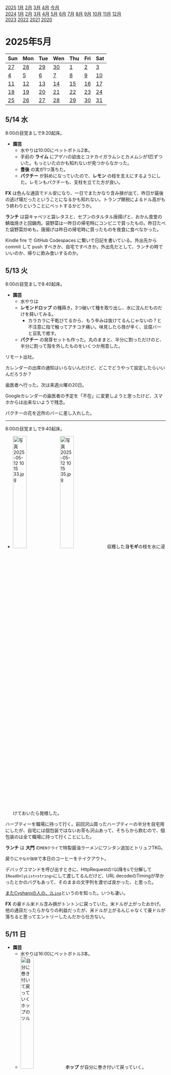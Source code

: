 [2025](README.md#2025) [1月](2025-01.md) [2月](2025-02.md) [3月](2025-03.md) [4月](2025-04.md) [今月](2025-05.md)  
[2024](README.md#2024) [1月](2024-01.md) [2月](2024-02.md) [3月](2024-03.md) [4月](2024-04.md) [5月](2024-05.md) [6月](2024-06.md) [7月](2024-07.md) [8月](2024-08.md) [9月](2024-09.md) [10月](2024-10.md) [11月](2024-11.md) [12月](2024-12.md)  
[2023](README.md#2023) [2022](README.md#2022) [2021](README.md#2021) [2020](README.md#2020)  

2025年5月
=========

|Sun|Mon|Tue|Wen|Thu|Fri|Sat|
|---|---|---|---|---|---|---|
|[27](2025-04.md#0427-日)|[28](2025-04.md#0428-月)|[29](2025-04.md#0429-火)|[30](2025-04.md#0430-水)|[1](#0501-木)|[2](#0502-金)|[3](#0503-土)|
|[4](#0504-日)|[5](#0505-月)|[6](#0506-火)|[7](#0507-水)|[8](#0508-木)|[9](#0509-金)|[10](#0510-土)|
|[11](#0511-日)|[12](#0512-月)|[13](#0513-火)|[14](#0514-水)|[15](#0515-木)|[16](#0516-金)|[17](#0517-土)|
|[18](#0518-日)|[19](#0519-月)|[20](#0520-火)|[21](#0521-水)|[22](#0522-木)|[23](#0523-金)|[24](#0524-土)|
|[25](#0525-日)|[26](#0526-月)|[27](#0527-火)|[28](#0528-水)|[29](#0529-木)|[30](#0530-金)|[31](#0531-土)|

5/14 水
-------

8:00の目覚ましで9:20起床。

- __園芸__
  - 水やりは10:00にペットボトル2本。
  - 手前の __ライム__ にアゲハの幼虫とコナカイガラムシとカメムシが1匹ずついた。もっといたのかも知れないが見つからなかった。
  - __豊後__ の実が1つ落ちた。
  - __パクチー__ が斜めになっていたので、__レモン__ の枝を支えにするようにした。レモンもパクチーも、支柱を立てた方が良い。

__FX__ は色んな通貨でドル安になり、一日でまたかなり含み損が出て、昨日が最後の逃げ場だったということになるかも知れない。トランプ関税によるドル高がもう終わりということにベットするかどうか。

__ランチ__ は袋キャベツと袋レタスと、セブンのタルタル唐揚げと、おかん食堂の鯖塩焼きと回鍋肉。袋野菜は一昨日の帰宅時にコンビニで買ったもの。昨日たべた袋野菜炒めも。唐揚げは昨日の帰宅時に買ったものを夜食に食べなかった。

Kindle fire で GitHub Codespaces に繋いで日記を書いている。外出先から commit して push すべきか、自宅ですべきか。外出先だとして、ランチの時でいいのか、帰りに飲み食いするのか。


5/13 火
-------

8:00の目覚ましで8:40起床。

- __園芸__
  - 水やりは
  - __レモンドロップ__ の種蒔き。3つ破いて種を取り出し、水に沈んだものだけを蒔いてみる。
    - カラカラに干乾びてるから、もう辛みは抜けてるんじゃないの？と不注意に指で触ってアチコチ痛い。味見したら唇が辛く、豆腐バーと豆乳で癒す。
  - __パクチー__ の発芽セットも作った。丸のままと、半分に割っただけのと、半分に割って殻を外したものをいくつか用意した。

リモート出社。

カレンダーの出席の通知はいらないんだけど、どこでどうやって設定したらいいんだろうか？

歯医者へ行った。次は来週火曜の20日。

Googleカレンダーの歯医者の予定を「不在」に変更しようと思ったけど、スマホからは出来ないようで残念。

パクチーの花を近所のバーに差し入れした。

-------

8:00の目覚ましで9:40起床。

- <img src='images/%E5%86%99%E7%9C%9F%202025%2D05%2D12%2010%2015%2033.jpg' alt='写真 2025-05-12 10 15 33.jpg' width='30%'> <img src='images/%E5%86%99%E7%9C%9F%202025%2D05%2D12%2010%2015%2035.jpg' alt='写真 2025-05-12 10 15 35.jpg' width='30%'> 収穫した**ヨモギ**の枝を水に浸けておいたら発根した。

ハーブティーを職場に持って行く。前回沢山買ったハーブティーの半分を自宅用にしたが、自宅には個包装ではないお茶も沢山あって、そちらから飲むので、個包装のは全て職場に持って行くことにした。

__ランチ__ は __大門__ の`MENクライ`で特製醤油ラーメンにワンタン追加とトリュフTKG。

戻りに`やなか珈琲`で本日のコーヒーをテイクアウト。

デバッグコマンドを呼び出すときに、HttpRequestの`?`以降を`&`で分解して`IReadOnlyList<string>`にして渡してるんだけど、URL decodeのTimingが早かったとかのバグもあって、そのままの文字列を渡せば良かった、と思った。

[またCysharpの人の、`ZLinq`](https://github.com/Cysharp/ZLinq)というのを知った。いつも凄い。

__FX__ の豪ドル米ドル含み損がトントンに戻っていた。米ドルが上がったおかげ。他の通貨だったらかなりの利益だったが、米ドルが上がるんじゃなくて豪ドルが落ちると思ってエントリーしたんだから仕方ない。

5/11 日
-------

- __園芸__
  - 水やりは16:00にペットボトル3本。
  - <img src='images/%E5%86%99%E7%9C%9F%202025%2D05%2D11%2016%2009%2014.jpg' alt='自分に巻き付いて戻っていくホップのツル' width='30%'> __ホップ__ が自分に巻き付いて戻っていく。
  - __月桂樹__ が枯れそう。鉢上げが良くなかった？遅過ぎた？

__ランチ__ はポテチ1袋とイカフライのおつまみ。

__晩飯__ はキムチ炒めの卵とじを袋キャベツと袋レタスに掛けたもの。ごま油と冷凍挽肉を加熱して生姜と魚粉と唐辛子を炒め、水と粉末豚骨スープを足して、刻んだ自家製キムチを少し煮て、溶き卵を入れてかき玉のようにする。

東中野と近所で飲んできた。

__夜食__ にカップ焼きそばとワカメスープ。

5/10 土
-------

水やりは17:00にペットボトル1本。

__ランチ__ はポテチ1袋。

知り合いに呼ばれて酒飲んでカラオケしてきた。

5/9 金
------

8:00の目覚ましで9:40起床。

- __園芸__
  - 水やりは10:00にペットボトル2本。夜からだけど雨の予報なので、柵に近い鉢にはあげなかった。
  - 手前の __ライム__ に今年最初のアゲハの被害。奥のライムはアリがたかってる。
  - __ミント__ は元気にはなったけど徒長気味。数日屋内にいただけなのに。

出社途中に`ヤホコーヒー`でアイスアメリカーノ+1ショットをテイクアウト。

__ランチ__ は`魚串さくらさく`で魚介つけ麺。黒板の煮鯖に興味があったんだけど、表のランチメニューにないものを頼んだ。鯖が強烈で良かった。

Kindle fire を取り出して日記を書こうかと思ったが、iCloud のログインしてるだけでランチ終わった。

`とんかつ芝`に行くつもりだったが、13:00過ぎなのに並んでいた。並びなんて見たことなかったけど。

戻りに`Litコーヒー`でドリップをテイクアウト。エチオピアだったかな？

職場の懇親会があった。結構いいケータリングだった。晩飯と言えるほどは食べなかった。

__夜食__ に自家製キムチとワカメを粉末豚骨で煮たスープと、スナック菓子を食べた。キムチに負けてて豚骨は不要だった。

5/8 木
------

目覚ましを掛け忘れて、何度か二度寝して11:00起床。

水やりは忘れた。

__コーヒー__ をプレスで淹れた。

リモート出社。

__歯医者__ に行ってきた。

__ランチ__ は**中野坂上**の`たま貴`で鯨肉唐揚げカレーと単品せいろ。

- __晩飯__ は袋野菜炒めを粉末豚骨スープで煮たものに、冷凍挽肉の油でニンニクと塩漬け青唐辛子を炒めて卵とじにしたものを乗せたもの。
  - ニュータンタンメン風にならないかと思ったが、あまり近くない。卵がかき玉風なのは、どうやって調理しているんだろうか？
  - 残ったスープに豆乳200mlを足して、スープ無しの袋麺を煮た。塩漬け青唐辛子がかなり塩辛い。

- Kindle fire いじり。
  - GitHub Codespaces を使ってみる。
    - Remote tunnel を使うのと比べて、Kindle fire 用のブランチで作業できる。
    - それでもUserLAndと比べると、ローカルのクローンの永続性に欠けるので、Kindle fireだけのローカル設定はいつか消える。
    - ブランチを分けないで、Cloud Changes の機能で作業を同期するのも良いかも知れない。が、そうすると"at-home"ブランチは何なのか、ということになる。

- 日記の git のブランチ戦略。
  - 以前、職場のPCから日記を書いてた時は、毎回`git reset main`してたんだっけ？
    - `git merge --ff main`かも知れない。
    - どうやら、"at-home"だろうが職場PCだろうが"main"だろうが気にしないで`git merge"してたらしい。
      - mergeのコミットログに`into ...`を書かないから、今になってブランチをどう扱ってたか判然としない。
        - たまに"into"がある。SourceTreeを使ったか手でやったか、というところかな？
      - `INTO="${1:-main}"`こんな書き方があるのをCopilotに教えて貰って初めて知った。第1引数か、無ければデフォルト値。
      - merge into のスクリプトを、マージ先を指定できるように書き直そうかと思ったが、"main"以外のブランチを混ぜたいときは、origin にしかブランチが無い。そりゃそうだ。
  - mim.sh を書き換えた。今回は、main にマージするときに mim.sh を使えない。
  - 追いついたら fast forwad マージでもいいような気がしてきた。複数コミットに分けたいときは --no-ff でもいいと思うけど。

ブランチ戦略も悩ましいけど、箇条書きの扱いも悩ましい。止めた方がいいかな。

ネットニュースで参議院の話が出てて、「良識の府」っていつから言われてるの？と思って検索して見つけたpdf。直接そういう話じゃないが興味深い。[戦後民主主義と「良識の府」立命館大学](https://www.ritsumei.ac.jp/acd/re/k-rsc/hss/book/pdf/jinbunken90-07.pdf)

5/7 水
------

8:30の目覚ましで9:10起床。

- __園芸__
  - 水やりは10:00にペットボトル3本。
  - <img src='images/%E5%86%99%E7%9C%9F%202025%2D05%2D07%2010%2026%2056.jpg' alt='写真 2025-05-07 10 26 56.jpg' width='30%'> **茗荷**が生きてた。
  - <img src='images/%E5%86%99%E7%9C%9F%202025%2D05%2D07%2010%2027%2023.jpg' alt='写真 2025-05-07 10 27 23.jpg' width='30%'> __レモン__ の新芽が沢山出てきて嬉しい。
  - <img src='images/%E5%86%99%E7%9C%9F%202025%2D05%2D07%2010%2027%2005.jpg' alt='写真 2025-05-07 10 27 05.jpg' width='30%'> __パクチー__ 花盛り。まだ春なのに、花が終わると枯れるんだろうか？

__FX__ はドル安が進んでる。ドル円ならそうだろうけど。そしてドル円ショートはスワップが高くて、数か月単位なら差益が出るかも知れないけど、エントリーする気にはなれない。

最近味がよく分からないかも知れない。

__ランチ__ は`武源屋`で特製激辛ラーメンにニラモヤシとワカメのトッピングとライス。ご飯はお代わり無料だけどしなかった。一杯目がそれなりに多い。

ラーメンを待っている間にKindleを開いたけど何してたか忘れた。次は何をするんだっけ？

戻りに`バンクサンドイッチ`でアイスアメリカーノをテイクアウト。

今週のDuolingoは16位まで降格しない。

5/6 火 みどりの日 振替休日
------

雨降りなので水やりはなし。あげても良さそうな鉢もあるけど、明日で間に合いそうだ。

[このページの「コラム2」によると今日はみどりの日の振り替え休日だそうだ](https://www.gov-online.go.jp/useful/article/202112/3.html)。

GWに発芽セットを作らなかった。

- __歩いてお出掛け__ 。**下北沢**で友達の居酒屋イベント。
  - 雨の予報だが、弱い霧雨程度。
  - `ロンポワン`でホットコーヒーと差し入れのオランジェットをテイクアウト。マイソールは休みだった。`万国コーヒー`と`珈琲や`も行きたかったがGWでやってるか怪しいし、時間も微妙だった。
  - **幡ヶ谷**の`花田屋酒店`でディフェンダーのヘイジーIPAをテイクアウト。
  - **笹塚**の`パイントロジー`がお休みだった。
  - 少し雨が強くなってきた。
  - **下北沢**の`筋金珈琲焙煎所`で豆をテイクアウト。200gのを2種類。100gで売ってくれると嬉しいんだけど。店主を始めて見た。今までは女性店員しか見たことが無かった。
    - 3分かけてゆっくり抽出するのが良いそうだ。少しずつお湯を出す装置が欲しい。
    - コーヒーを豆タッパーに入れて冷凍庫で保存することを勧められた。ウチの冷凍庫は自動霜取り付きで、庫内の温度が上下する。容器に入れておくと、容器内では温度変化が少なくて、いいかも知れない。
  - __晩飯__ は`マジックスパイス`。4回挑戦して空振りばかりだったが、ようやく入れた。
  - 緑茶とジャスミン茶を買って来て欲しいというので`ダイエー`に行ったが、2Lペットボトルは冷えてなかった。ファミマで購入して友達のイベントへ。
  - 電車で**東中野**へ移動してミントを回収。

5/5 月 こどもの日
------

水やりは10:00にペットボトル1本。

AppleWatchを忘れて家を出てしまった。

2GB使い切った。

__日吉__ で同級生と麻雀。記録的な勝利。焼肉屋でまあまあ食べたが、それでもそこそこ残った。体調が悪いとツキが良い傾向がある。

スマホの電池がすぐなくなる。

近所で一杯やって帰宅。

__FX__ は豪ドル米ドルショートの含み損が増えた。3日に大統領選挙をやってたと知らずにポジションを持ってる意識の低さでは仕方ない。

- Kindle fire いじり
  - 色々やってたらUserLAndの環境が壊れた。ロックファイルとかの一時ファイルが残ったままだからだろうと思う。
    - やり直そうと試してたが、chromium-browser をどうやってインストールしたのか覚えてない。snap を使えと言われる。確かに覚えはあるが、どうやって回避したんだっけ？
      - ppa というのをインストールしてた。
      - ```sh
        sudo apt install software-properties-common
        sudo add-apt-repository ppa:saiarcot895/chromium-beta
        sudo apt update
        sudo apt install chromium-browser
        ```
      - 日本語フォントが入ってない。`sudo apt install fonts-takao`
  - tightvnc の配布している Remote Ripple VNC Viewer を使ってみたが、トラックパッドの扱いが微妙。
    - `bVNC`だけが、トラックパッドでマウスカーソルを操作するのに自然な動作を設定で選べる。
  - `bVNC`, `Multi VNC`, `Real VNC` と併せて4つの VNC クライアントを使ってみたが、vscode のキーボードショートカット設定画面で表示されるキーコードが jp キーボードと全然合ってない。どこが問題なのだろうか？
  - xterm での入力でも vscode のエディタでの入力でも`@`などの us と jp で違うキーが正しく入力される。
    - どこでどう取り違いが起きたり、正しく変換したりしてるのか。
  - トラックパッドの二本指スクロールが重大な問題だったんだけど、どの VNC クライアントでも、XSDL Server でも、Androidとしての二本指操作はスクロールと解釈されていた。Android アプリを使う時は軽快に使えて、操作感が自然だが、VNC や XSDL で使うと、反応するまでに少し時間が掛かり、移動量の追従も悪く、取りこぼしているように見える。重いだけかも？
  - xinput は XSDL が提供している可能性がある。どういう仕組みなのだろう。
  - ロケールに`en_US.UTF—8`を設定したいが`update-locate`が無いと言われた。
    ```sh
    sudo apt install locales
    sudo apt install language-pack-en
    sudo update-locale LANG=en_US.UTF—8
    ```
    - enのバリエーションが沢山できた。AUとかNZとか要らない。
    - 設定しても反映されない。眠くてここで中段。

5/4 日
------

水やりは13:00にペットボトル1本。

__西新宿__ でバーベキュー。14:00スタートで23:00程度までアチコチで飲酒。

友達が火曜日に**下北沢**で居酒屋イベントをするそうで、そこでミントを使いたいというので持って行った。今日もいくらか使った。

レンタルルームの管理人さんが、多分紙を白く染めていた。いいかも知れない。

5/3 土
------

- __園芸__
  - 水やりは15:00にペットボトル1本。と植え替えで2本。
  - **月桂樹**と**レモン**と**コーヒーの木**を**鉢上げ**した。

近所のもつ焼き屋で __ランチ__ 。

戻りに`マイソールカフェ`でアイスアメリカーノをテイクアウト。

__晩飯__ はカップ麺。

__自家製キムチ__ を引き上げたが、思ったより沢山入ってて、容器が2つ必要だったので、片方は漬け汁に漬かるようにして、空気に触れないようにラップを沿わせて、常温でさらにしばらく発酵させる。もう片方は冷蔵庫へ。

- Kindle fire
  - デスクトップPCからssh接続した方が設定が楽かも知れない、と思って試すが、ウチではwifi接続の機器への要求はwifiルータの機能で遮断している。
    - USB LANアダプタを使って試すと、有線LANのDHCPが貸し出されない。
      - 最初に貸し出されたと思ったら、wifiルータから有線ケーブルで貸し出されていた。
    - **ルータ**のログを見ようとしたら、**パスワードが分からなくなった**。[日記を検索すると以前忘れた記録](2924-03.md#0304-router-password)があってパスワードマネージャにあるということだが、そのパスワードでログインできない。
      - 何かの手違いがあったのだろう。工場出荷状態に戻す必要がありそうだが、色んな設定をやり直すのが面倒だ。本当に必要になるまで先延ばしだ。
    - 他の機器とケーブルを替えてみて、結局はケーブルが悪かったらしい。無事に接続できた。
  - <details><summary>UserLAndでvncが起動する順序(多分、Android GUIから設定した場合)</summary>

    - /support/startVNCServer.sh -> /support/startVNCServerStep2.sh
      - /usr/bin/vncpasswd
      - DIMENSIONS と DISPLAY のデフォルト設定
      - ロックファイルの削除
      - /usr/bin/tightvncserver
    - /usr/bin/tightvncserver これは perl。
      - /etc/tightvncserver.conf と ~/.vnc/tightvncserver.conf は現在`$geometry`だけ。
      - フォントパス設定？
      - /usr/bin/Xtightvnc これはバイナリ。
      - ~/.vnc/xstartup
    - ~/.vnc/xstartup
      - xrdb "$HOME/.Xresources"
      - xsetroot -solid grey
      - export XKL_XMODMAP_DISABLE=1
      - /etc/X11/Xsession
    - /etc/X11/Xsession
      - オプションを色々した後、`/etc/X11/Xsession.d/`の全てのファイルを`source`する。現在19個あるようだ。
      - 最終的に`99x11-common_start`が`exec $STARTUP`する。が、何が入っているのだろう？ >>> `50x11-common_determine_startup`で設定される。`/usr/bin/x-session-manager`になるようだ。
  </details>

  - ssh接続して動かしてるnanoを、リモートからマウスホイールでカーソル移動してスクロールできる。上下のカーソルを送っているだけだとは思うが、便利。
  - <details><summary>/etc/X11/Xsession.d/を漁るのが大変なので、WindowsからVNCで接続してみた。[TightVNC](https://www.tightvnc.com/)が配布している<a href="https://remoteripple.com/"><code>Remote Ripple</code>というVNCクライアント</a>を使った。オープンソースかと思っていたが、Remote Rippleはクローズドのフリーソフトらしい。サーバなどはオープン。</summary>

    - デスクトップ環境？ウィンドウマネージャ？はGnomeなのかな？ホイールが、縦スクロールではなくて、仮想デスクトップ切り替えに使われてる。
      - 嘘だった。デスクトップ部分でホイールを回した時だった。ウィンドウにカーソルがあればスクロールする。
      - `$(basename $(readlink /etc/alternatives/x-session-manager))`の結果によるとGnomeではなくlxdeらしい。
      - `gnome-session`は存在するので、そうしたければ使えるかも。
        - gnomeを使うには`~/.xinitrc`を以下のようにしろって。今は`/usr/bin/twm`になってる。
          ```sh
          export XDG_SESSION_TYPE=x11
          export GDK_BACKEND=x11
          exec gnome-session
          ```
    - デスクトップ環境を変更して色々試すことを考えると、tightvncserverのスクリプトが~/.vnc/xstartupを呼ぶのはいささか邪魔くさいかな？XSDLで試すのがいいかな？
    - `70im-config_launch`の最後に`STARTUP="$IMLAUNCH $STARTUP"`とある。im が x-session-manager を呼ぶ形になるの？日本語入力対応はXsessionのスクリプト経由じゃないと面倒そうだな。
      - 試しに`ctrl + space`してみたけど、Windowsの方が日本語入力になって、VNCの問題かどうか分からないが入力できなかった。Windowsで確定しても送信されない。
    - VNC経由でコピペできないのは少し面倒。
  </details>

  - 多くがスクリプトでできていると、調査が少し楽かも知れない。このバイナリでは、検索で見つけたそのオプションに対応してません、とかがない。
  - `startx`は`xinit`をイイ感じの引数で呼ぶスクリプトらしい。`xinit`はバイナリ。
  - xinput がどうのこうのを調べたいんだけど、全くそこまでたどり着かない。
  - `Remote Ripple`は Android 版があるじゃん！試すのはまた今度。

ヘッダの「今月」がずれてた。先月と今月。前日の内に`new-month.py`を動かしたのかな？そして、スクリプトの年月指定にバグを見つけた。

5/2 金
------

8:00の目覚ましで9:50起床。まあまあ早く寝たと思うが眠い。

水やりは不要そうだった。今日雨降りらしいし。

__コーヒー__ を淹れた。今日の方が美味しく感じる。体調？オイル感や深煎りの感じが少しするが、酸味も残っていて浅煎りっぽい風味もある。

__ランチ__ はオーケーストアでカップ麺と袋野菜と唐揚げを購入して休憩室で食べた。

外食するつもりだったが、風が強くて面倒になった。

Unityのアドレッサブルで buildlayout.json というのを出力する機能がある。Project Settings ではなく Preference で設定する。vscode の json フォーマッタが大き過ぎると言って値を上げた。ChatGPT に python のワンライナーを聞いたら`python -m json.tool --indent 2 your_file.json`だそうだ。まあまあ時間が掛かるので、一度に全部パースしない、xml の`expat`みたいな逐次実行のやり方で実装して貰ったが、python の実装では大差無かった。

会社でGoogleのサービスを契約してるから、DeepL じゃなくていい人は Google 翻訳を使って欲しいそうだ。英文添削で重宝してたんだけどね。それと、キーボードショートカット。

英文の添削については Copilot にお願いしてもやってくれた。まあ、当然 Gemini でもやってくれるだろうけど。

[`Google 翻訳をダウンロードして使用する`](https://support.google.com/translate/answer/6350850?hl=ja&co=GENIE.Platform%3DDesktop) >>> 「200 以上の言語でテキスト、音声、ウェブサイトを翻訳するには、Google 翻訳のページにアクセスします」

[Rider の`Heap Allocations Viewer`](https://plugins.jetbrains.com/plugin/9223-heap-allocations-viewer)というのがあって、今までの職場では有効だった。いれた記憶が無いんだけど自分で入れて忘れてるだけ？

5/1 木
------

8:00の目覚ましで9:50起床。

- __園芸__
  - 水やりは15:00にペットボトル3本。
  - __コーヒーの木__ の葉っぱが黄色くがりがちで、虫を疑ったが見当たらず、根を見たら詰まってた。
  - 一本だけ違う方向に伸びてるパクチーは、ホップに引っ張られたっぽい。
  - __レモン__ の新芽が出てきた。今度こそ繁ってくれるだろうか。花に比べて葉が少ないし、大きな葉のいくつかはかなり弱ってる。

- ガス給湯器の交換に来た。
  - 3/19にお知らせが投函されていたことに気付かず、気付いてもしばらく放置してしまい、ようやく交換された。
  - ブレーカーを落とす必要があるということで、給湯器のある電源のスイッチを探してそれだけ落としていたが、PCのある範囲も同じブレーカーだった。

- Kindle fire いじり
  - VNCを試す。
  - UserLAndがセッション開始時に呼ぶのは、SSH, VNC, XSDLに応じて`/support/start???Server.sh`。触った記憶はある。
  - スクリプトを読むとまあまあ分かりやすい。`INITIAL_USER`とかが、sshログインだと設定されていなさそうなのが、自前で実行するときの見落としポイントかも知れない。name/passがuser/userlandになる。
  - スクリプトに従って自前で`export`したりしながら、`tightvncserver :51`を実行する。ロックファイルなんかを自前で消すのはまあまあダルいかも知れない、が、別に消さなくても動きそう。
  - twmではないウィンドウマネージャが動いていた。
  - Androidアプリの`MultiVNC`の設定か、ウィンドウマネージャか分からないが、タッチパッドでマウスカーソルを移動できるが、タップがXに検知されない。MultiVNCのオーバーレイツールアイコンにはタップが反応する。
  - `‘RealVNC`と`bVNC`をインストールした。MultiとRealはタッチパッドのタップに反応しないが、bVNCでは有効だ。
    - XSDLやbVNCのタッチパッド対応が進んでいるということなのだろうか。
    - XSDLでは`xinput list`でデバイスが表示されるが、`bVNC`では何も表示されない。これは対応方法の違いだろうか？また別の？

リモート出社。

__コーヒー__ をウェーブフィルターで淹れた。

__ランチ__ は昨日`ダイエー`で買った総菜と袋キャベツ。

__歯医者__ に行ってきた。大穴の開いた歯は次回で、今日は歯石のクリーニングだそうな。アチコチでザラザラするようになったし、下の前歯の隙間が気になるようになった。隙間は前から？

ビルの3Fは病院が集まっているが、フロアがガラガラだった。みんなGWには通院しないのか。

__晩飯__ はこないだの剪定で収穫したタイムとオレガノを使うべく、サラダチキンと袋野菜炒めのトマト煮込み。挽肉とニンニクと生姜とタイムを炒めて、トマトとサラダチキン黒胡椒と唐辛子を入れて煮込み、最後に刻んだフレッシュオレガノと黒胡椒を追加して煮立たせて出来上がり。オレガノは乾燥させた方が香りが良いが、かなり多めに入れただけあって、香りも良かったし美味しかった。

__FX__ は豪ドル米ドルショートが微妙にマイナスで推移してる。米ドル買いなら、円でもいいのでは？と思わないでもないが、米ドルの行方よりも豪ドルの弱さに賭けている。
